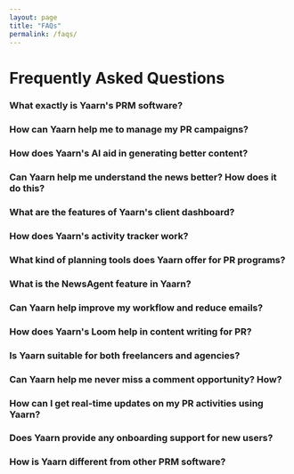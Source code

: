 ```yaml
---
layout: page
title: "FAQs"
permalink: /faqs/
---
```


# Frequently Asked Questions

### What exactly is Yaarn's PRM software?

### How can Yaarn help me to manage my PR campaigns?

### How does Yaarn's AI aid in generating better content?

### Can Yaarn help me understand the news better? How does it do this?

### What are the features of Yaarn's client dashboard?

### How does Yaarn's activity tracker work?

### What kind of planning tools does Yaarn offer for PR programs?

### What is the NewsAgent feature in Yaarn?

### Can Yaarn help improve my workflow and reduce emails?

### How does Yaarn's Loom help in content writing for PR?

### Is Yaarn suitable for both freelancers and agencies?

### Can Yaarn help me never miss a comment opportunity? How?

### How can I get real-time updates on my PR activities using Yaarn?

### Does Yaarn provide any onboarding support for new users?

### How is Yaarn different from other PRM software?
